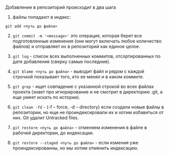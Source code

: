 Добавление в репозиторий происходит в два шага
1) файлы попадают в индекс:
```
git add <путь до файла>
```
2) `git commit -m '<message>'` это операция, которая берет все подготовленные изменения (они могут включать любое количество файлов) и отправляет их в репозиторий как единое целое.

3) `git log`  - список всех выполненных коммитов, отсортированных по дате добавления (сверху самые последние).

4) `git blame <путь до файла>`  - выводит файл и рядом с каждой строчкой показывает того, кто ее менял и в каком коммите.

5) `git grep` - ищет совпадение с указанной строкой во всех файлах проекта (знает про игнорирование и не смотрит в директорию .git, а еще умеет искать по истории).

6) `git clean -fd` -  (-f – force, -d – directory) если создали новые файлы в репозитории, но еще не проиндексировали их и хотим избавиться от них. Git удалит Untracked files.

7) `git restore <путь до файла>` - отменяем изменения в файле в рабочей директории, до индексации.

8) `git restore --staged <путь до файла>` - если измения уже проиндексированны, но мы хотим отменить индексацию.
